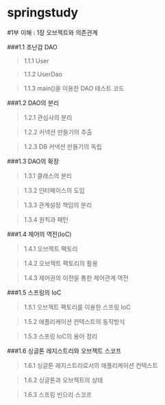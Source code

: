 

springstudy
===========

#1부 이해 : 1장 오브젝트와 의존관계

###1.1 초난감 DAO

>1.1.1 User

>1.1.2 UserDao

>1.1.3 main()을 이용한 DAO 테스트 코드

###1.2 DAO의 분리

>1.2.1 관심사의 분리

>1.2.2 커넥션 만들기의 추출

>1.2.3 DB 커넥션 만들기의 독립

###1.3 DAO의 확장

>1.3.1 클래스의 분리

>1.3.2 인터페이스의 도입

>1.3.3 관계설정 책임의 분리

>1.3.4 원칙과 패턴

###1.4 제어의 역전(IoC)

>1.4.1 오브젝트 팩토리

>1.4.2 오브젝트 팩토리의 활용

>1.4.3 제어권의 이전을 통한 제어관계 역전

###1.5 스프링의 IoC

>1.5.1 오브젝트 팩토리를 이용한 스프링 IoC

>1.5.2 애플리케이션 컨텍스트의 동작방식

>1.5.3 스프링 IoC의 용어 정리

###1.6 싱글톤 레지스트리와 오브젝트 스코프

>1.6.1 싱글톤 레지스트리로서의 애플리케이션 컨텍스트

> 1.6.2 싱글톤과 오브젝트의 상태

> 1.6.3 스프링 빈으리 스코프
